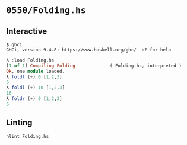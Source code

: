 # `0550/Folding.hs`

## Interactive

```console
$ ghci
GHCi, version 9.4.8: https://www.haskell.org/ghc/  :? for help
```
```haskell
λ :load Folding.hs
[1 of 1] Compiling Folding             ( Folding.hs, interpreted )
Ok, one module loaded.
λ foldl (+) 0 [1,2,3]
6
λ foldl (+) 10 [1,2,3]
16
λ foldr (+) 0 [1,2,3]
6
```

## Linting

```console
hlint Folding.hs
```

